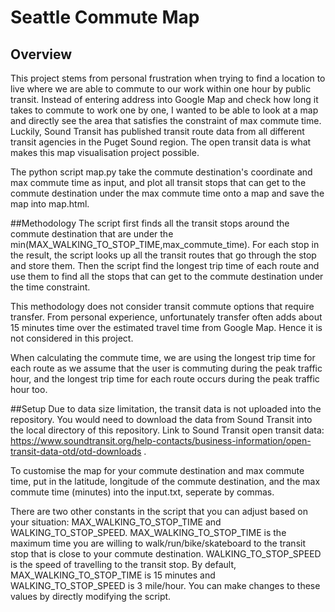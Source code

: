 # Seattle Commute Map

## Overview
This project stems from personal frustration when trying to find a location to live where we are able to commute to our work within one hour by public transit. Instead of entering address into Google Map and check how long it takes to commute to work one by one, I wanted to be able to look at a map and directly see the area that satisfies the constraint of max commute time. Luckily, Sound Transit has published transit route data from all different transit agencies in the  Puget Sound region. The open transit data is what makes this map visualisation project possible.

The python script map.py take the commute destination's coordinate and max commute time as input, and plot all transit stops that can get to the commute destination under the max commute time onto a map and save the map into map.html.

##Methodology
The script first finds all the transit stops around the commute destination that are under the min(MAX_WALKING_TO_STOP_TIME,max_commute_time). For each stop in the result, the script looks up all the transit routes that go through the stop and store them. Then the script find the longest trip time of each route and use them to find all the stops that can get to the commute destination under the time constraint.

This methodology does not consider transit commute options that require transfer. From personal experience, unfortunately transfer often adds about 15 minutes time over the estimated travel time from Google Map. Hence it is not considered in this project.

When calculating the commute time, we are using the longest trip time for each route as we assume that the user is commuting during the peak traffic hour, and the longest trip time for each route occurs during the peak traffic hour too.

##Setup
Due to data size limitation, the transit data is not uploaded into the repository. You would need to download the data from Sound Transit into the local directory of this repository. Link to Sound Transit open transit data: https://www.soundtransit.org/help-contacts/business-information/open-transit-data-otd/otd-downloads .

To customise the map for your commute destination and max commute time, put in the latitude, longitude of the commute destination, and the max commute time (minutes) into the input.txt, seperate by commas.

There are two other constants in the script that you can adjust based on your situation: MAX_WALKING_TO_STOP_TIME and WALKING_TO_STOP_SPEED. MAX_WALKING_TO_STOP_TIME is the maximum time you are willing to walk/run/bike/skateboard to the transit stop that is close to your commute destination. WALKING_TO_STOP_SPEED is the speed of travelling to the transit stop. By default, MAX_WALKING_TO_STOP_TIME is 15 minutes and WALKING_TO_STOP_SPEED is 3 mile/hour. You can make changes to these values by directly modifying the script.
